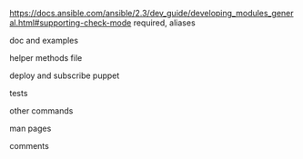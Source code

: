 https://docs.ansible.com/ansible/2.3/dev_guide/developing_modules_general.html#supporting-check-mode
required, aliases

doc and examples

helper methods file

deploy and subscribe puppet

tests

other commands

man pages

comments
